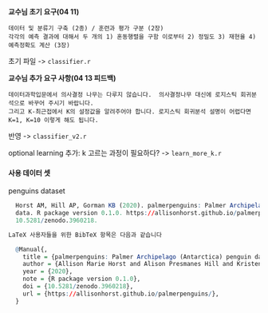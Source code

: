 **교수님 초기 요구(04 11)**
```
데이터 및 분류기 구축 (2종) / 훈련과 평가 구분 (2장)
각각의 예측 결과에 대해서 두 개의 1) 혼동행렬을 구함 이로부터 2) 정밀도 3) 재현율 4) 예측정확도 계산 (3장)
```
초기 파일 -> `classifier.r`

**교수님 추가 요구 사항(04 13 피드백)**
```
데이터과학입문에서 의사결정 나무는 다루지 않습니다.  의사결정나무 대신에 로지스틱 회귀분석으로 바꾸어 주시기 바랍니다.
그리고 K-최근접에서 K의 설정값을 알려주어야 합니다. 로지스틱 회귀분석 설명이 어렵다면 K=1, K=10 이렇게 해도 됩니다.
```
반영 -> `classifier_v2.r`

optional learning 추가: k 고르는 과정이 필요하다? -> `learn_more_k.r`


#### 사용 데이터 셋   
penguins dataset   
``` r
  Horst AM, Hill AP, Gorman KB (2020). palmerpenguins: Palmer Archipelago (Antarctica) penguin
  data. R package version 0.1.0. https://allisonhorst.github.io/palmerpenguins/. doi:
  10.5281/zenodo.3960218.

LaTeX 사용자들을 위한 BibTeX 항목은 다음과 같습니다

  @Manual{,
    title = {palmerpenguins: Palmer Archipelago (Antarctica) penguin data},
    author = {Allison Marie Horst and Alison Presmanes Hill and Kristen B Gorman},
    year = {2020},
    note = {R package version 0.1.0},
    doi = {10.5281/zenodo.3960218},
    url = {https://allisonhorst.github.io/palmerpenguins/},
  }
```
